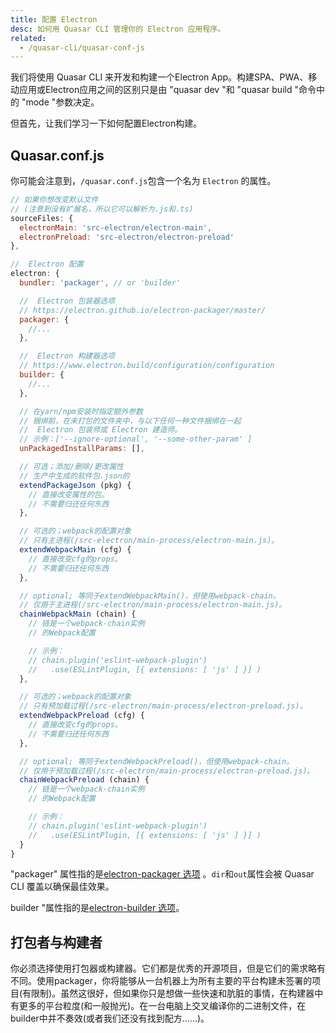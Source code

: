 ```yaml
---
title: 配置 Electron
desc: 如何用 Quasar CLI 管理你的 Electron 应用程序。
related:
  - /quasar-cli/quasar-conf-js
---
```

我们将使用 Quasar CLI 来开发和构建一个Electron App。构建SPA、PWA、移动应用或Electron应用之间的区别只是由 "quasar dev "和 "quasar build "命令中的 "mode "参数决定。

但首先，让我们学习一下如何配置Electron构建。

## Quasar.conf.js
你可能会注意到，`/quasar.conf.js`包含一个名为 `Electron` 的属性。

```js
// 如果你想改变默认文件
// (注意到没有扩展名，所以它可以解析为.js和.ts)
sourceFiles: {
  electronMain: 'src-electron/electron-main',
  electronPreload: 'src-electron/electron-preload'
},

//  Electron 配置
electron: {
  bundler: 'packager', // or 'builder'

  //  Electron 包装器选项
  // https://electron.github.io/electron-packager/master/
  packager: {
    //...
  },

  //  Electron 构建器选项
  // https://www.electron.build/configuration/configuration
  builder: {
    //...
  },

  // 在yarn/npm安装时指定额外参数
  // 捆绑前，在未打包的文件夹中，与以下任何一种文件捆绑在一起
  //  Electron 包装师或 Electron 建造师。
  // 示例：['--ignore-optional', '--some-other-param' ]
  unPackagedInstallParams: [],

  // 可选；添加/删除/更改属性
  // 生产中生成的软件包.json的
  extendPackageJson (pkg) {
    // 直接改变属性的包。
    // 不需要归还任何东西
  },

  // 可选的；webpack的配置对象
  // 只有主进程(/src-electron/main-process/electron-main.js)。
  extendWebpackMain (cfg) {
    // 直接改变cfg的props。
    // 不需要归还任何东西
  },

  // optional; 等同于extendWebpackMain()，但使用webpack-chain。
  // 仅用于主进程(/src-electron/main-process/electron-main.js)。
  chainWebpackMain (chain) {
    // 链是一个webpack-chain实例
    // 的Webpack配置

    // 示例：
    // chain.plugin('eslint-webpack-plugin')
    //   .use(ESLintPlugin, [{ extensions: [ 'js' ] }] )
  },

  // 可选的；webpack的配置对象
  // 只有预加载过程(/src-electron/main-process/electron-preload.js)。
  extendWebpackPreload (cfg) {
    // 直接改变cfg的props。
    // 不需要归还任何东西
  },

  // optional; 等同于extendWebpackPreload()，但使用webpack-chain。
  // 仅用于预加载过程(/src-electron/main-process/electron-preload.js)。
  chainWebpackPreload (chain) {
    // 链是一个webpack-chain实例
    // 的Webpack配置

    // 示例：
    // chain.plugin('eslint-webpack-plugin')
    //   .use(ESLintPlugin, [{ extensions: [ 'js' ] }] )
  }
}
```

"packager" 属性指的是[electron-packager 选项](https://github.com/electron-userland/electron-packager/blob/master/docs/api.md#options) 。`dir`和`out`属性会被 Quasar CLI 覆盖以确保最佳效果。

builder "属性指的是[electron-builder 选项](https://www.electron.build/configuration/configuration)。

## 打包者与构建者
你必须选择使用打包器或构建器。它们都是优秀的开源项目，但是它们的需求略有不同。使用packager，你将能够从一台机器上为所有主要的平台构建未签署的项目(有限制)。虽然这很好，但如果你只是想做一些快速和肮脏的事情，在构建器中有更多的平台粒度(和一般抛光)。在一台电脑上交叉编译你的二进制文件，在builder中并不奏效(或者我们还没有找到配方......)。
